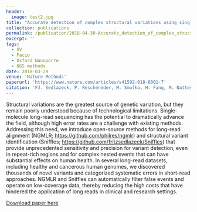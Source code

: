 ```yaml
---
header:
  image: test2.jpg
title: "Accurate detection of complex structural variations using single-molecule sequencing."
collection: publications
permalink: /publication/2018-04-30-Accurate_detection_of_complex_structural_variations_using_single_molecule_sequencing-17
excerpt: ''
tags:
  - SV
  - Pacio
  - Oxford Nanoporre
  - NGS methods
date: 2018-03-29
venue: 'Nature Methods'
paperurl: 'https://www.nature.com/articles/s41592-018-0001-7'
citation: 'FJ. Sedlazeck, P. Rescheneder, M. Smolka, H. Fang, M. Nattestad, A. Haeseler, MC. Schatz (2018). &quot;Accurate detection of complex structural variations using single-molecule sequencing.&quot; <i>Nature Methods</i>.'
---
```


Structural variations are the greatest source of genetic variation, but they remain poorly understood because of technological limitations. Single-molecule long-read sequencing has the potential to dramatically advance the field, although high error rates are a challenge with existing methods. Addressing this need, we introduce open-source methods for long-read alignment (NGMLR; https://github.com/philres/ngmlr) and structural variant identification (Sniffles; https://github.com/fritzsedlazeck/Sniffles) that provide unprecedented sensitivity and precision for variant detection, even in repeat-rich regions and for complex nested events that can have substantial effects on human health. In several long-read datasets, including healthy and cancerous human genomes, we discovered thousands of novel variants and categorized systematic errors in short-read approaches. NGMLR and Sniffles can automatically filter false events and operate on low-coverage data, thereby reducing the high costs that have hindered the application of long reads in clinical and research settings.

[Download paper here](https://www.nature.com/articles/s41592-018-0001-7)

